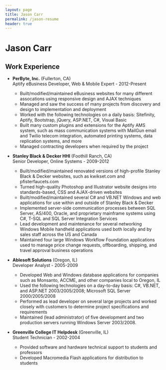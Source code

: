```yaml
---
layout: page
title: Jason Carr
permalink: /jason-resume
header: true
---
```


Jason Carr
==========

Work Experience
---------------

* **PerByte, Inc.** (Fullerton, CA)  
  Aptify eBusiness Developer, Web & Mobile Expert - 2012-Present

  - Built/modified/maintained eBusiness websites for many  different assocations using responsive design and AJAX techniques
  - Managed and saw the success of many projects from discovery and design to implementation and deployment
  - Worked with the following technologies on a daily basis: Sitefinity, Aptify, Bootstrap, jQuery, ASP.NET, C#, Visual Basic
  - Built many custom plugins and extensions for the Aptify AMS system, such as mass communication systems with MailGun email and Twilio telecom integration, automated printing systems, data replication systems, and more
  - Managed contracting developers when required by the project
 
* **Stanley Black & Decker HHI** (Foothill Ranch, CA)  
  Senior Developer, Online Systems - 2009-2012

  - Built/modified/maintained renovated versions of high-profile Stanley Black & Decker websites, such as kwikset.com and pfisterfaucets.com
  - Turned high-quality Photoshop and Illustrator website designs into standards-based, CSS and AJAX-driven websites
  - Built/modified/maintained several C# and VB.NET Windows and web applications for use within and outside of Stanley Black & Decker
  - Implemented server-side communication processes between SQL Server, AS/400, Oracle, and proprietary mainframe systems using C#, T-SQL and SQL Server Integration Services
  - Lead development and maintenance for several networking Windows Mobile handheld applications used both locally and by sales staff across the US and Canada
  - Maintained four large Windows Workflow Foundation applications used to manage price change requests, offboarding, shipping, and travel approval business operations

* **Ablesoft Solutions** (Oregon, IL)  
  Developer Analyst - 2005-2009

  - Developed Web and Windows database applications for companies such as Monsanto, ACCME, and other companies local to Oregon, IL
  - Used the following technologies on a day-to-day basis: C#, VB.NET, and ASP.NET 2003/2005/2008; Microsoft SQL Server 2000/2005/2008
  - Performed as lead developer on several large projects and worked closely with customers to determine project specifications and requirements
  - Maintained (lead administrator) of five development and two production servers running Windows Server 2003/2008.

* **Greenville College IT Helpdesk** (Greenville, IL)  
  Student Technician - 2002-2004

  - Provided software and hardware technical support to students and professors
  - Developed Macromedia Flash applications for distribution to students